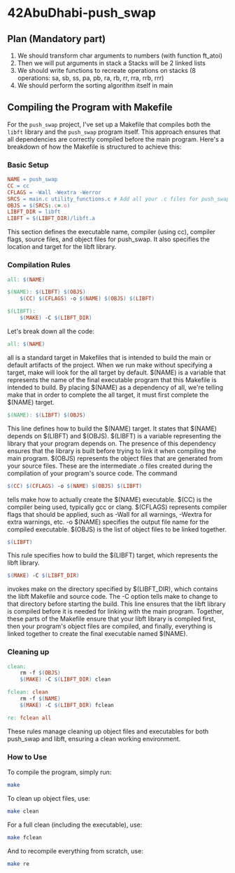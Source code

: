 # 42AbuDhabi-push_swap

## Plan (Mandatory part)

1) We should transform char arguments to numbers (with function ft_atoi)
2) Then we will put arguments in stack a
   Stacks will be 2 linked lists
3) We should write functions to recreate operations on stacks (8 operations: sa, sb, ss, pa, pb, ra, rb, rr, rra, rrb, rrr)
4) We should perform the sorting algorithm itself in main

## Compiling the Program with Makefile

For the `push_swap` project, I've set up a Makefile that compiles both the `libft` library and the `push_swap` program itself. This approach ensures that all dependencies are correctly compiled before the main program. Here's a breakdown of how the Makefile is structured to achieve this:

### Basic Setup

```makefile
NAME = push_swap
CC = cc
CFLAGS = -Wall -Wextra -Werror
SRCS = main.c utility_functions.c # Add all your .c files for push_swap here
OBJS = $(SRCS:.c=.o)
LIBFT_DIR = libft
LIBFT = $(LIBFT_DIR)/libft.a
```

This section defines the executable name, compiler (using cc), compiler flags, source files, and object files for push_swap. It also specifies the location and target for the libft library.

### Compilation Rules

```makefile
all: $(NAME)

$(NAME): $(LIBFT) $(OBJS)
	$(CC) $(CFLAGS) -o $(NAME) $(OBJS) $(LIBFT)

$(LIBFT):
	$(MAKE) -C $(LIBFT_DIR)
```
Let's break down all the code:
```makefile
all: $(NAME)
```
all is a standard target in Makefiles that is intended to build the main or default artifacts of the project. When we run make without specifying a target, make will look for the all target by default.
$(NAME) is a variable that represents the name of the final executable program that this Makefile is intended to build. By placing $(NAME) as a dependency of all, we're telling make that in order to complete the all target, it must first complete the $(NAME) target.
```makefile
$(NAME): $(LIBFT) $(OBJS)
```
This line defines how to build the $(NAME) target. It states that $(NAME) depends on $(LIBFT) and $(OBJS).
$(LIBFT) is a variable representing the library that your program depends on. The presence of this dependency ensures that the library is built before trying to link it when compiling the main program.
$(OBJS) represents the object files that are generated from your source files. These are the intermediate .o files created during the compilation of your program's source code.
The command
```makefile
$(CC) $(CFLAGS) -o $(NAME) $(OBJS) $(LIBFT)
```
tells make how to actually create the $(NAME) executable.
$(CC) is the compiler being used, typically gcc or clang.
$(CFLAGS) represents compiler flags that should be applied, such as -Wall for all warnings, -Wextra for extra warnings, etc.
-o $(NAME) specifies the output file name for the compiled executable.
$(OBJS) is the list of object files to be linked together.
```makefile
$(LIBFT)
```
This rule specifies how to build the $(LIBFT) target, which represents the libft library.
```makefile
$(MAKE) -C $(LIBFT_DIR)
```
invokes make on the directory specified by $(LIBFT_DIR), which contains the libft Makefile and source code. The -C option tells make to change to that directory before starting the build. This line ensures that the libft library is compiled before it is needed for linking with the main program.
Together, these parts of the Makefile ensure that your libft library is compiled first, then your program's object files are compiled, and finally, everything is linked together to create the final executable named $(NAME).

### Cleaning up
```makefile
clean:
	rm -f $(OBJS)
	$(MAKE) -C $(LIBFT_DIR) clean

fclean: clean
	rm -f $(NAME)
	$(MAKE) -C $(LIBFT_DIR) fclean

re: fclean all
```

These rules manage cleaning up object files and executables for both push_swap and libft, ensuring a clean working environment.

### How to Use
To compile the program, simply run:
```bash
make
```

To clean up object files, use:
```bash
make clean
```

For a full clean (including the executable), use:
```bash
make fclean
```

And to recompile everything from scratch, use:
```bash
make re
```
